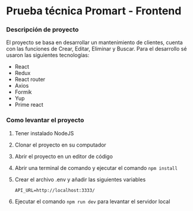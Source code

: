 # Prueba técnica Promart - Frontend

### Descripción de proyecto

El proyecto se basa en desarrollar un mantenimiento de clientes, cuenta con las funciones de Crear, Editar, Eliminar y Buscar. Para el desarrollo 
sé usaron las siguientes tecnologías:

- React
- Redux
- React router
- Axios 
- Formik
- Yup
- Prime react

### Como levantar el proyecto

1. Tener instalado NodeJS
2. Clonar el proyecto en su computador
3. Abrir el proyecto en un editor de código
4. Abrir una terminal de comando y ejecutar el comando `npm install`
5. Crear el archivo .env y añadir las siguientes variables

    ``
    API_URL=http://localhost:3333/
  ``
6. Ejecutar el comando `npm run dev` para levantar el servidor local
